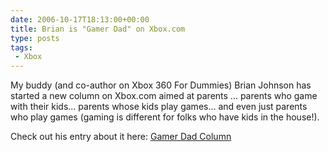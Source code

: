 ```yaml
---
date: 2006-10-17T18:13:00+00:00
title: Brian is "Gamer Dad" on Xbox.com
type: posts
tags:
 - Xbox
---
```

My buddy (and co-author on Xbox 360 For Dummies) Brian Johnson has started a new column on Xbox.com aimed at parents ... parents who game with their kids... parents whose kids play games... and even just parents who play games (gaming is different for folks who have kids in the house!).

Check out his entry about it here: [Gamer Dad Column](https://brianjo.spaces.live.com/blog/cns!57C723EC58B8F3A3!1816.entry)
